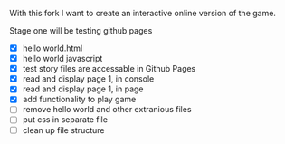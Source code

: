 With this fork I want to create an interactive online version of the game.

Stage one will be testing github pages
* [x]  hello world.html
* [x]  hello world javascript
* [x]  test story files are accessable in Github Pages
* [x]  read and display page 1, in console
* [x]  read and display page 1, in page
* [x]  add functionality to play game
* [ ]  remove hello world and other extranious files
* [ ]  put css in separate file
* [ ]  clean up file structure
